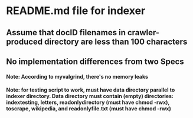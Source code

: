 # README.md file for indexer
## Assume that docID filenames in crawler-produced directory are less than 100 characters
## No implementation differences from two Specs
#### Note: According to myvalgrind, there's no memory leaks
#### Note: for testing script to work, must have data directory parallel to indexer directory. Data directory must contain (empty) directories: indextesting, letters, readonlydirectory (must have chmod -rwx), toscrape, wikipedia, and readonlyfile.txt (must have chmod -rwx)
